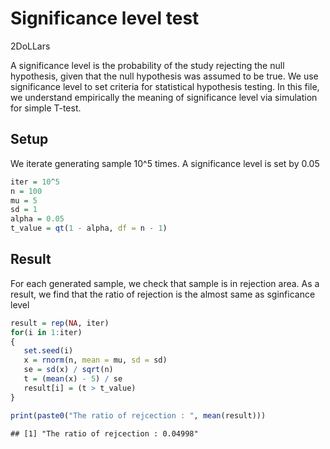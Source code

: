 Significance level test
================
2DoLLars

A significance level is the probability of the study rejecting the null
hypothesis, given that the null hypothesis was assumed to be true. We
use significance level to set criteria for statistical hypothesis
testing. In this file, we understand empirically the meaning of
significance level via simulation for simple T-test.

## Setup

We iterate generating sample 10^5 times. A significance level is set by
0.05

``` r
iter = 10^5
n = 100
mu = 5
sd = 1
alpha = 0.05
t_value = qt(1 - alpha, df = n - 1)
```

## Result

For each generated sample, we check that sample is in rejection area. As
a result, we find that the ratio of rejection is the almost same as
sginficance level

``` r
result = rep(NA, iter)
for(i in 1:iter)
{
   set.seed(i)
   x = rnorm(n, mean = mu, sd = sd)
   se = sd(x) / sqrt(n)
   t = (mean(x) - 5) / se
   result[i] = (t > t_value)
}

print(paste0("The ratio of rejcection : ", mean(result)))
```

    ## [1] "The ratio of rejcection : 0.04998"
